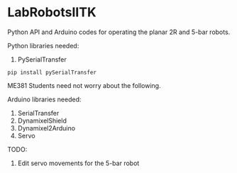 # LabRobotsIITK
Python API and Arduino codes for operating the planar 2R and 5-bar robots.

Python libraries needed:
1. PySerialTransfer
```
pip install pySerialTransfer
```


ME381 Students need not worry about the following.

Arduino libraries needed:
1. SerialTransfer
2. DynamixelShield
3. Dynamixel2Arduino
4. Servo

TODO:
1. Edit servo movements for the 5-bar robot
